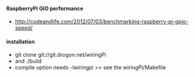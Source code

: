 #### RaspberryPi GIO performance
  - http://codeandlife.com/2012/07/03/benchmarking-raspberry-pi-gpio-speed/

#### installation
  - git clone git://git.drogon.net/wiringPi
  - and ./build
  - compile option needs -lwiringpi >> see the wiringPi/Makefile
  
